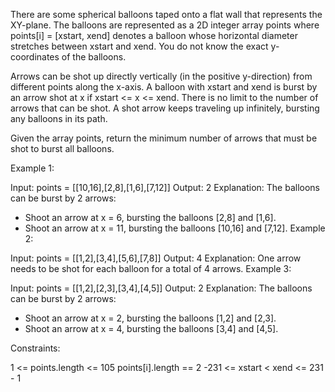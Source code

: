 There are some spherical balloons taped onto a flat wall that represents the XY-plane. The balloons are represented as a 2D integer array points where points[i] = [xstart, xend] denotes a balloon whose horizontal diameter stretches between xstart and xend. You do not know the exact y-coordinates of the balloons.

Arrows can be shot up directly vertically (in the positive y-direction) from different points along the x-axis. A balloon with xstart and xend is burst by an arrow shot at x if xstart <= x <= xend. There is no limit to the number of arrows that can be shot. A shot arrow keeps traveling up infinitely, bursting any balloons in its path.

Given the array points, return the minimum number of arrows that must be shot to burst all balloons.

Example 1:

Input: points = [[10,16],[2,8],[1,6],[7,12]]
Output: 2
Explanation: The balloons can be burst by 2 arrows:

-   Shoot an arrow at x = 6, bursting the balloons [2,8] and [1,6].
-   Shoot an arrow at x = 11, bursting the balloons [10,16] and [7,12].
    Example 2:

Input: points = [[1,2],[3,4],[5,6],[7,8]]
Output: 4
Explanation: One arrow needs to be shot for each balloon for a total of 4 arrows.
Example 3:

Input: points = [[1,2],[2,3],[3,4],[4,5]]
Output: 2
Explanation: The balloons can be burst by 2 arrows:

-   Shoot an arrow at x = 2, bursting the balloons [1,2] and [2,3].
-   Shoot an arrow at x = 4, bursting the balloons [3,4] and [4,5].

Constraints:

1 <= points.length <= 105
points[i].length == 2
-231 <= xstart < xend <= 231 - 1
